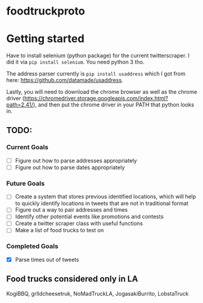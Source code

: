 # foodtruckproto

# Getting started
Have to install selenium (python package) for the current twitterscraper. I did
it via `pip install selenium`. You need python 3 tho.

The address parser currently is `pip install usaddress` which I got from here: 
https://github.com/datamade/usaddress.

Lastly, you will need to download the chrome browser as well as the chrome 
driver (https://chromedriver.storage.googleapis.com/index.html?path=2.41/), and then put the chrome driver in your PATH that python looks in.

## TODO:
### Current Goals
- [ ] Figure out how to parse addresses appropriately
- [ ] Figure out how to parse dates appropriately

### Future Goals
- [ ] Create a system that stores previous identified locations, which will help
to quickly identify locations in tweets that are not in traditional format
- [ ] Figure out a way to pair addresses and times
- [ ] Identify other potential events like promotions and contests
- [ ] Create a twitter scraper class with useful functions
- [ ] Make a list of food trucks to test on

### Completed Goals
- [x] Parse times out of tweets

## Food trucks considered only in LA
KogiBBQ, grlldcheesetruk, NoMadTruckLA, JogasakiBurrito, LobstaTruck